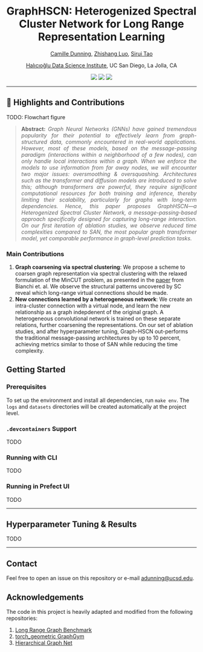 <h1 align="center">
GraphHSCN: Heterogenized Spectral Cluster Network for Long Range Representation Learning</h1>
<div align="center">

  <a href="https://camille-004.github.io/">Camille Dunning</a>, <a href="https://www.linkedin.com/in/zhishang-luo-a51a8120b/">Zhishang Luo</a>, <a href="https://dylantao.github.io/">Sirui Tao</a>
  <p><a href="https://datascience.ucsd.edu/">Halıcıoğlu Data Science Institute</a>, UC San Diego, La Jolla, CA</p>
</div>

<p align="center">
  <a href="https://drive.google.com/file/d/1kODg7Qw4hAj1e2Ct91R_tvom8MHdeGln/view" alt="Paper">
        <img src="https://img.shields.io/badge/Project-Paper-%238affca?style=plastic" /></a>
        
  <a href="https://graphhscn.github.io//" alt="Website">
        <img src="https://img.shields.io/badge/Project-Website-%238affca?style=plastic" /></a>
        
  <a href="https://github.com/camille-004/Graph-HSCN/actions/workflows/build-and-push.yml" alt="Build">
        <img src="https://github.com/camille-004/Graph-HSCN/actions/workflows/build-and-push.yml/badge.svg" /></a>

</p>
<hr/>


<!-- [![Paper (First Draft)](https://img.shields.io/badge/Project-Paper-9cf)](https://drive.google.com/file/d/1kODg7Qw4hAj1e2Ct91R_tvom8MHdeGln/view) -->

## :rocket: Highlights and Contributions

TODO: Flowchart figure

>**<p align="justify"> Abstract:** *Graph Neural Networks (GNNs) have gained tremendous popularity for their potential to effectively learn from graph-structured data, commonly encountered in real-world applications. However, most of these models, based on the message-passing paradigm (interactions within a neighborhood of a few nodes), can only handle local interactions within a graph. When we enforce the models to use information from far away nodes, we will encounter two major issues: oversmoothing & oversquashing. Architectures such as the transformer and diffusion models are introduced to solve this; although transformers are powerful, they require significant computational resources for both training and inference, thereby limiting their scalability, particularly for graphs with long-term dependencies. Hence, this paper proposes GraphHSCN—a Heterogenized Spectral Cluster Network, a message-passing-based approach specifically designed for capturing long-range interaction. On our first iteration of ablation studies, we observe reduced time complexities compared to SAN, the most popular graph transformer model, yet comparable performance in graph-level prediction tasks.*

### Main Contributions
1. **Graph coarsening via spectral clustering**: We propose a scheme to coarsen graph representation via spectral clustering with the relaxed formulation of the MinCUT problem, as presented in the [paper](https://arxiv.org/abs/1907.00481) from Bianchi et. al. We observe the structural patterns uncovered by SC reveal which long-range virtual connections should be made.
2. **New connections learned by a heterogeneous network**: We create an intra-cluster connection with a virtual node, and learn the new relationship as a graph indepdenent of the original graph. A heterogeneous convolutional network is trained on these separate relations, further coarsening the representations. On our set of ablation studies, and after hyperparameter tuning, Graph-HSCN out-performs the traditional message-passing architectures by up to 10 percent, achieving metrics similar to those of SAN while reducing the time complexity.

## Getting Started

### Prerequisites
To set up the environment and install all dependencies, run `make env`. The `logs` and `datasets` directories will be created automatically at the project level.
  
### `.devcontainers` Support
TODO
### Running with CLI
TODO
### Running in Prefect UI
TODO

<hr/>

## Hyperparameter Tuning & Results
TODO

<hr/>

## Contact
Feel free to open an issue on this repository or e-mail adunning@ucsd.edu.
  
## Acknowledgements
The code in this project is heavily adapted and modified from the following repositories:
1. [Long Range Graph Benchmark](https://github.com/vijaydwivedi75/lrgb)
2. [torch_geometric GraphGym](https://github.com/pyg-team/pytorch_geometric/tree/master/graphgym)
3. [Hierarchical Graph Net](https://github.com/rampasek/HGNet)
